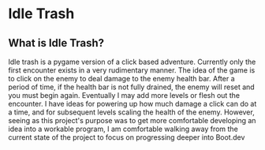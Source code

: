 # Idle Trash

## What is Idle Trash?

Idle trash is a pygame version of a click based adventure. Currently only the first encounter exists in a very rudimentary manner. The idea of the game is to click on the enemy to deal damage to the enemy health bar. After a period of time, if the health bar is not fully drained, the enemy will reset and you must begin again. Eventually I may add more levels or flesh out the encounter. I have ideas for powering up how much damage a click can do at a time, and for subsequent levels scaling the health of the enemy. However, seeing as this project's purpose was to get more comfortable developing an idea into a workable program, I am comfortable walking away from the current state of the project to focus on progressing deeper into Boot.dev
